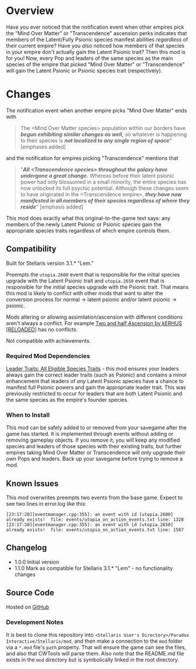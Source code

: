 # Overview

Have you ever noticed that the notification event when other empires pick the "Mind Over Matter" or "Transcendence" ascension perks indicates that members of the Latent/Fully Psionic species manifest abilities _regardless_ of their current empire?  Have you _also_ noticed how members of that species in your empire don't actually gain the Latent Psionic trait?  Then this mod is for you!  Now, every Pop and leaders of the same species as the main species of the empire that picked "Mind Over Matter" or "Transcendence" will gain the Latent Psionic or Psionic species trait (respectively).

# Changes

The notification event when another empire picks "Mind Over Matter" ends with

> The \<Mind Over Matter species\> population within our borders have **_begun exhibiting similar changes as well,_** so whatever is happening to their species is **_not localized to any single region of space_**" [emphases added]

and the notification for empires picking "Transcendence" mentions that

> "**_All \<Transcendence species\> throughout the galaxy have undergone a great change._** Whereas before their latent psionic power had only blossomed in a small minority, the entire species has now unlocked its full psychic potential. Although these changes seem to have originated in the \<Transcendence empire\>, **_they have now manifested in all members of their species regardless of where they reside_**" [emphasis added]

This mod does exactly what this original-to-the-game text says: any members of the newly Latent Psionic or Psionic species gain the appropriate species traits regardless of which empire controls them.

## Compatibility

Built for Stellaris version 3.1.\* "Lem."

Preempts the `utopia.2600` event that is responsible for the initial species upgrade with the Latent Psionic trait and `utopia.2650` event that is responsible for the initial species upgrade with the Psionic trait.  That means this mod is likely to conflict with other mods that want to alter the conversion process for normal -> latent psionic and/or latent psionic -> psionic.

Mods altering or allowing assimilation/ascension with different conditions aren't always a conflict.  For example [Two and half Ascension by kERHUS [RELOADED]](https://steamcommunity.com/sharedfiles/filedetails/?id=2373793047) has no conflicts.

Not compatible with achievements.

### Required Mod Dependencies

[Leader Traits: All Eligible Species Traits](https://steamcommunity.com/sharedfiles/filedetails/?id=2499031295) - this mod ensures your leaders always gain the correct leader traits (such as Psionic) and contains a minor enhancement that leaders of _any_ Latent Psionic species have a chance to manifest full Psionic powers and gain the appropriate leader trait. This was previously restricted to occur for leaders that are both Latent Psionic and the same species as the empire's founder species.

### When to Install

This mod can be safely added to or removed from your savegame after the game has started.  It is implemented through events without adding or removing gameplay objects.  If you remove it, you will keep any modified species and leaders of those species with their existing traits, but further empires taking Mind Over Matter or Transcendence will only upgrade their own Pops and leaders.  Back up your savegame before trying to remove a mod.

## Known Issues

This mod overwrites preempts two events from the base game.  Expect to see two lines in error.log like this:

```
[23:17:20][eventmanager.cpp:355]: an event with id [utopia.2600] already exists!  file: events/utopia_on_action_events.txt line: 1328
[23:17:20][eventmanager.cpp:355]: an event with id [utopia.2650] already exists!  file: events/utopia_on_action_events.txt line: 1587
```

## Changelog

* 1.0.0 Initial version
* 1.1.0 Mark as compatible for Stellaris 3.1.* "Lem" - no functionality changes

## Source Code

Hosted on [GitHub](https://github.com/corsairmarks/psionic_ascension_galaxy_species)

### Development Notes

It is best to clone this repository into `<Stellaris User's Directory>/Paradox Interactive/Stellaris/mod`, and then make a connection to the `mod` folder via a `*.mod` file's `path` property.  That will ensure the game can see the files, and also that CWTools will parse them.  Also note that the README.md file exists in the `mod` directory but is symbolically linked in the root directory.